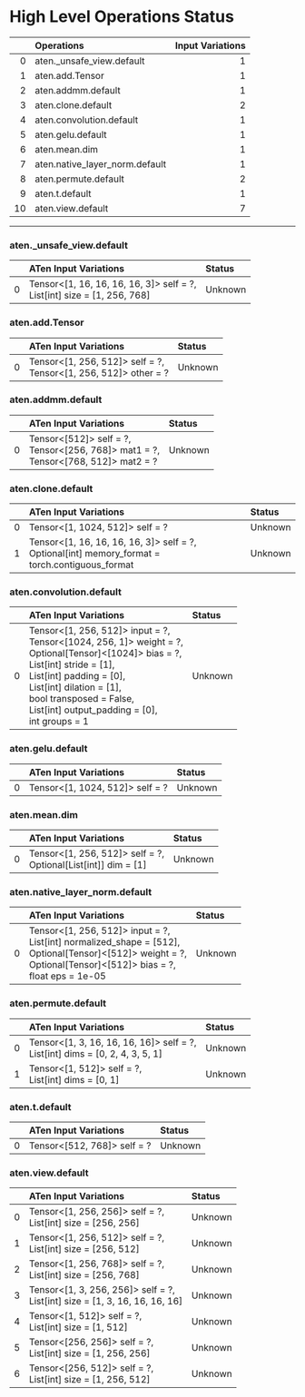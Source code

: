 # High Level Operations Status
|    | Operations                     |   Input Variations |
|---:|:-------------------------------|-------------------:|
|  0 | aten._unsafe_view.default      |                  1 |
|  1 | aten.add.Tensor                |                  1 |
|  2 | aten.addmm.default             |                  1 |
|  3 | aten.clone.default             |                  2 |
|  4 | aten.convolution.default       |                  1 |
|  5 | aten.gelu.default              |                  1 |
|  6 | aten.mean.dim                  |                  1 |
|  7 | aten.native_layer_norm.default |                  1 |
|  8 | aten.permute.default           |                  2 |
|  9 | aten.t.default                 |                  1 |
| 10 | aten.view.default              |                  7 |
***
### aten._unsafe_view.default
|    | ATen Input Variations                                                      | Status   |
|---:|:---------------------------------------------------------------------------|:---------|
|  0 | Tensor<[1, 16, 16, 16, 16, 3]> self = ?,<br>List[int] size = [1, 256, 768] | Unknown  |
### aten.add.Tensor
|    | ATen Input Variations                                              | Status   |
|---:|:-------------------------------------------------------------------|:---------|
|  0 | Tensor<[1, 256, 512]> self = ?,<br>Tensor<[1, 256, 512]> other = ? | Unknown  |
### aten.addmm.default
|    | ATen Input Variations                                                                  | Status   |
|---:|:---------------------------------------------------------------------------------------|:---------|
|  0 | Tensor<[512]> self = ?,<br>Tensor<[256, 768]> mat1 = ?,<br>Tensor<[768, 512]> mat2 = ? | Unknown  |
### aten.clone.default
|    | ATen Input Variations                                                                             | Status   |
|---:|:--------------------------------------------------------------------------------------------------|:---------|
|  0 | Tensor<[1, 1024, 512]> self = ?                                                                   | Unknown  |
|  1 | Tensor<[1, 16, 16, 16, 16, 3]> self = ?,<br>Optional[int] memory_format = torch.contiguous_format | Unknown  |
### aten.convolution.default
|    | ATen Input Variations                                                                                                                                                                                                                                                             | Status   |
|---:|:----------------------------------------------------------------------------------------------------------------------------------------------------------------------------------------------------------------------------------------------------------------------------------|:---------|
|  0 | Tensor<[1, 256, 512]> input = ?,<br>Tensor<[1024, 256, 1]> weight = ?,<br>Optional[Tensor]<[1024]> bias = ?,<br>List[int] stride = [1],<br>List[int] padding = [0],<br>List[int] dilation = [1],<br>bool transposed = False,<br>List[int] output_padding = [0],<br>int groups = 1 | Unknown  |
### aten.gelu.default
|    | ATen Input Variations           | Status   |
|---:|:--------------------------------|:---------|
|  0 | Tensor<[1, 1024, 512]> self = ? | Unknown  |
### aten.mean.dim
|    | ATen Input Variations                                            | Status   |
|---:|:-----------------------------------------------------------------|:---------|
|  0 | Tensor<[1, 256, 512]> self = ?,<br>Optional[List[int]] dim = [1] | Unknown  |
### aten.native_layer_norm.default
|    | ATen Input Variations                                                                                                                                                    | Status   |
|---:|:-------------------------------------------------------------------------------------------------------------------------------------------------------------------------|:---------|
|  0 | Tensor<[1, 256, 512]> input = ?,<br>List[int] normalized_shape = [512],<br>Optional[Tensor]<[512]> weight = ?,<br>Optional[Tensor]<[512]> bias = ?,<br>float eps = 1e-05 | Unknown  |
### aten.permute.default
|    | ATen Input Variations                                                           | Status   |
|---:|:--------------------------------------------------------------------------------|:---------|
|  0 | Tensor<[1, 3, 16, 16, 16, 16]> self = ?,<br>List[int] dims = [0, 2, 4, 3, 5, 1] | Unknown  |
|  1 | Tensor<[1, 512]> self = ?,<br>List[int] dims = [0, 1]                           | Unknown  |
### aten.t.default
|    | ATen Input Variations       | Status   |
|---:|:----------------------------|:---------|
|  0 | Tensor<[512, 768]> self = ? | Unknown  |
### aten.view.default
|    | ATen Input Variations                                                         | Status   |
|---:|:------------------------------------------------------------------------------|:---------|
|  0 | Tensor<[1, 256, 256]> self = ?,<br>List[int] size = [256, 256]                | Unknown  |
|  1 | Tensor<[1, 256, 512]> self = ?,<br>List[int] size = [256, 512]                | Unknown  |
|  2 | Tensor<[1, 256, 768]> self = ?,<br>List[int] size = [256, 768]                | Unknown  |
|  3 | Tensor<[1, 3, 256, 256]> self = ?,<br>List[int] size = [1, 3, 16, 16, 16, 16] | Unknown  |
|  4 | Tensor<[1, 512]> self = ?,<br>List[int] size = [1, 512]                       | Unknown  |
|  5 | Tensor<[256, 256]> self = ?,<br>List[int] size = [1, 256, 256]                | Unknown  |
|  6 | Tensor<[256, 512]> self = ?,<br>List[int] size = [1, 256, 512]                | Unknown  |

